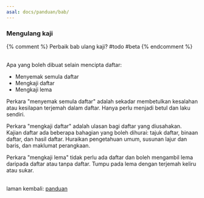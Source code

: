 ```yaml
---
asal: docs/panduan/bab/
---
```


### Mengulang kaji

{% comment %}
Perbaik bab ulang kaji? #todo #beta
{% endcomment %}

&nbsp;  
Apa yang boleh dibuat selain mencipta daftar:

- Menyemak semula daftar
- Mengkaji daftar
- Mengkaji lema

Perkara "menyemak semula daftar" adalah sekadar membetulkan
kesalahan atau kesilapan terjemah dalam daftar. Hanya perlu
menjadi betul dan laku sendiri.

Perkara "mengkaji daftar" adalah ulasan bagi daftar yang
diusahakan. Kajian daftar ada beberapa bahagian yang boleh
dihurai: tajuk daftar, binaan daftar, dan hasil daftar.
Huraikan pengetahuan umum, susunan lajur dan baris, dan
maklumat perangkaan.

Perkara "mengkaji lema" tidak perlu ada daftar dan boleh
mengambil lema daripada daftar atau tanpa daftar. Tumpu
pada lema dengan terjemah keliru atau sukar.

&nbsp;  
laman kembali: [panduan][0]

  [0]: ../index.md
